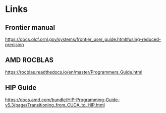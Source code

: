 # Links
## Frontier manual

https://docs.olcf.ornl.gov/systems/frontier_user_guide.html#using-reduced-precision

## AMD ROCBLAS

https://rocblas.readthedocs.io/en/master/Programmers_Guide.html

## HIP Guide

https://docs.amd.com/bundle/HIP-Programming-Guide-v5.3/page/Transitioning_from_CUDA_to_HIP.html
